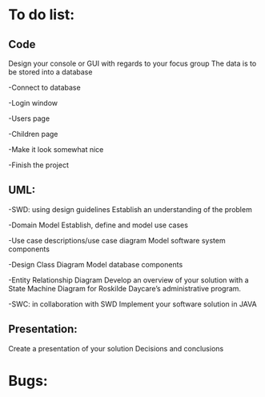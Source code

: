 # To do list:

## Code 

Design your console or GUI with regards to your focus group
The data is to be stored into a database

-Connect to database

-Login window

-Users page

-Children page

-Make it look somewhat nice

-Finish the project


## UML:
-SWD: using design guidelines
    Establish an understanding of the problem

-Domain Model
    Establish, define and model use cases
    
-Use case descriptions/use case diagram
    Model software system components
    
-Design Class Diagram
    Model database components
    
-Entity Relationship Diagram
    Develop an overview of your solution with a State Machine Diagram for Roskilde Daycare’s administrative program.  
    
-SWC: in collaboration with SWD
    Implement your software solution in JAVA
    

## Presentation:

Create a presentation of your solution
Decisions and conclusions
 

# Bugs:
 
